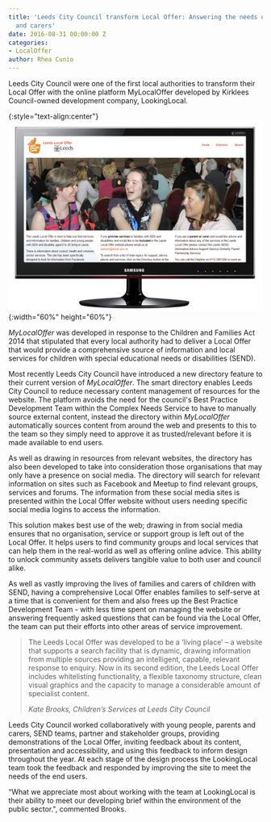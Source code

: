 ```yaml
---
title: 'Leeds City Council transform Local Offer: Answering the needs of families
  and carers'
date: 2016-08-31 00:00:00 Z
categories:
- LocalOffer
author: Rhea Cunio
---
```


Leeds City Council were one of the first local authorities to transform their Local Offer with the online platform MyLocalOffer developed by Kirklees Council-owned development company, LookingLocal.

{:style="text-align:center"}
![MyLocalOffer](/assets/images/2016-08-31-leeds-local-offer/llo1.png){:width="60%" height="60%"}

*MyLocalOffer* was developed in response to the Children and Families Act 2014 that stipulated that every local authority had to deliver a Local Offer that would provide a comprehensive source of information and local services for children with special educational needs or disabilities (SEND).
 
Most recently Leeds City Council have introduced a new directory feature to their current version of *MyLocalOffer*. The smart directory enables Leeds City Council to reduce necessary content management of resources for the website. The platform avoids the need for the council's Best Practice Development Team within the Complex Needs Service to have to manually source external content, instead the directory within *MyLocalOffer* automatically sources content from around the web and presents to this to the team so they simply need to approve it as trusted/relevant before it is made available to end users.
 
As well as drawing in resources from relevant websites, the directory has also been developed to take into consideration those organisations that may only have a presence on social media. The directory will search for relevant information on sites such as Facebook and Meetup to find relevant groups, services and forums. The information from these social media sites is presented within the Local Offer website without users needing specific social media logins to access the information.
 
This solution makes best use of the web; drawing in from social media ensures that no organisation, service or support group is left out of the Local Offer. It helps users to find community groups and local services that can help them in the real-world as well as offering online advice. This ability to unlock community assets delivers tangible value to both user and council alike.
 
As well as vastly improving the lives of families and carers of children with SEND, having a comprehensive Local Offer enables families to self-serve at a time that is convenient for them and also frees up the Best Practice Development Team - with less time spent on managing the website or answering frequently asked questions that can be found via the Local Offer, the team can put their efforts into other areas of service improvement.

>The Leeds Local Offer was developed to be a ‘living place’ – a website that supports a search facility that is dynamic, drawing information from multiple sources providing an intelligent, capable, relevant response to enquiry. Now in its second edition, the Leeds Local Offer includes whitelisting functionality, a flexible taxonomy structure, clean visual graphics and the capacity to manage a considerable amount of specialist content.
>
><cite> Kate Brooks, Children’s Services at Leeds City Council
 
Leeds City Council worked collaboratively with young people, parents and carers, SEND teams, partner and stakeholder groups, providing demonstrations of the Local Offer, inviting feedback about its content, presentation and accessibility, and using this feedback to inform design throughout the year. At each stage of the design process the LookingLocal team took the feedback and responded by improving the site to meet the needs of the end users.
 
“What we appreciate most about working with the team at LookingLocal is their ability to meet our developing brief within the environment of the public sector.", commented Brooks. 